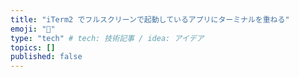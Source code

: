 ```yaml
---
title: "iTerm2 でフルスクリーンで起動しているアプリにターミナルを重ねる"
emoji: "💨"
type: "tech" # tech: 技術記事 / idea: アイデア
topics: []
published: false
---
```

